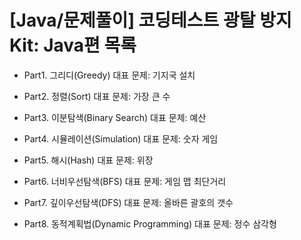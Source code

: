 # [Java/문제풀이] 코딩테스트 광탈 방지 Kit: Java편 목록 
- Part1. 그리디(Greedy) 대표 문제: 기지국 설치

- Part2. 정렬(Sort) 대표 문제: 가장 큰 수

- Part3. 이분탐색(Binary Search) 대표 문제: 예산

- Part4. 시뮬레이션(Simulation) 대표 문제: 숫자 게임

- Part5. 해시(Hash) 대표 문제: 위장

- Part6. 너비우선탐색(BFS) 대표 문제: 게임 맵 최단거리

- Part7. 깊이우선탐색(DFS) 대표 문제: 올바른 괄호의 갯수

- Part8. 동적계획법(Dynamic Programming) 대표 문제: 정수 삼각형